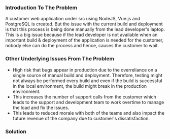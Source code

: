 ### Introduction To The Problem
A customer web application under src using NodeJS, Vue.js and PostgreSQL is created. But the issue with the current build and deployment is that this process is being done manually from the lead developer's laptop. This is a big issue because if the lead developer is not available when an important build & deployment of the application is needed for the customer, nobody else can do the process and hence, causes the customer to wait.

### Other Underlying Issues From The Problem
- High risk that bugs appear in production due to the overreliance on a single source of manual build and deployment. Therefore, testing might not always be performed every build and even if the build is successful in the local environment, the build might break in the production environment.
- This increases the number of support calls from the customer which leads to the support and development team to work overtime to manage the load and fix the issues.
- This leads to reduced morale with both of the teams and also impact the future revenue of the company due to customer's dissatisfaction.

### Solution
